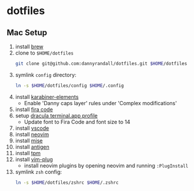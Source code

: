 # dotfiles

## Mac Setup
1. install [brew](https://brew.sh)
1. clone to `$HOME/dotfiles`
	```sh
	git clone git@github.com:dannyrandall/dotfiles.git $HOME/dotfiles
	```
1. symlink `config` directory:
	```sh
	ln -s $HOME/dotfiles/config $HOME/.config
	```
1. install [karabiner-elements](https://karabiner-elements.pqrs.org)
	- Enable 'Danny caps layer' rules under 'Complex modifications'
1. install [fira code](https://github.com/tonsky/FiraCode)
1. setup [dracula terminal.app profile](https://draculatheme.com/terminal)
	- Update font to Fira Code and font size to 14
1. install [vscode](https://code.visualstudio.com/)
1. install [neovim](https://neovim.io/)
1. install [mise](https://github.com/jdx/mise)
1. install [antigen](https://github.com/zsh-users/antigen)
1. install [tpm](https://github.com/tmux-plugins/tpm)
1. install [vim-plug](https://github.com/junegunn/vim-plug)
	- install neovim plugins by opening neovim and running `:PlugInstall`
1. symlink `zsh` config:
	```sh
	ln -s $HOME/dotfiles/zshrc $HOME/.zshrc
	```